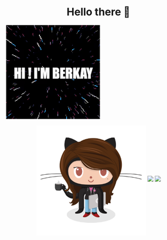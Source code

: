<h1 align="center">Hello there 👋</h1>

![grab-landing-page](https://github.com/bkullukcu/bkullukcu/blob/master/namegif.gif)


<p align="center">
  <img src = "https://github.com/DeepaPrasanna/DeepaPrasanna/blob/master/images/femalecodertocat.png" width = "300" height = "300" align = "center">
  <a href="mailto:bkullukcu@gmail.com"><img src = "https://img.shields.io/badge/gmail-%23D14836.svg?&style=for-the-badge&logo=gmail&logoColor=white"></a>   
  <a href="https://www.linkedin.com/in/bkullukcu"><img src="https://img.shields.io/badge/linkedin-%230077B5.svg?&style=for-the-badge&logo=linkedin&logoColor=white"/></a>
</p>
